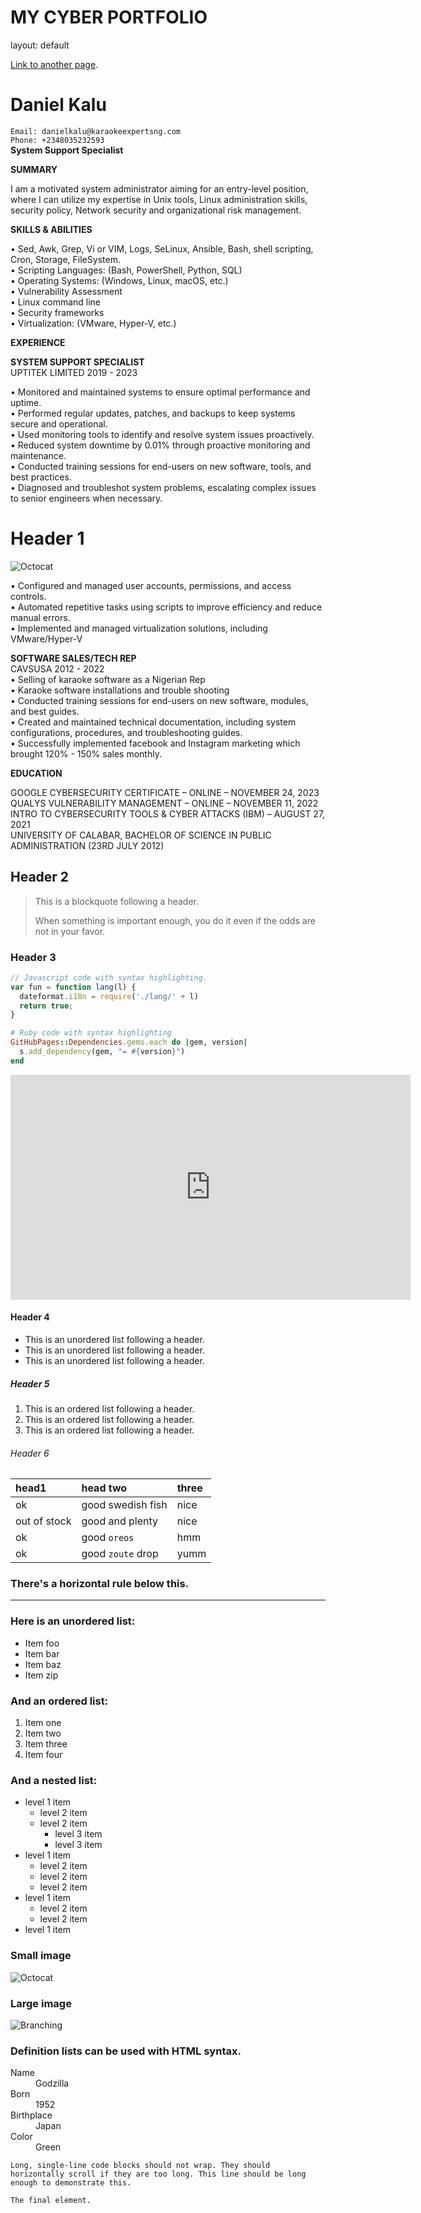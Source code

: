 # MY CYBER PORTFOLIO    
layout: default    

[Link to another page](./another-page.html).     

# Daniel Kalu    
`Email: danielkalu@karaokeexpertsng.com`       
`Phone: +2348035232593`         
**System Support Specialist**     

**SUMMARY**       

I am a motivated system administrator aiming for an entry-level position, where I can utilize my expertise in 
Unix tools, Linux administration skills, security policy, Network security and organizational risk management. 

**SKILLS & ABILITIES**

• Sed, Awk, Grep, Vi or VIM, Logs, SeLinux, Ansible, Bash, shell scripting, Cron, Storage, FileSystem.  
•	Scripting Languages: (Bash, PowerShell, Python, SQL)            
•	Operating Systems: (Windows, Linux, macOS, etc.)  
•	Vulnerability Assessment  
•	Linux command line              
•	Security frameworks                    
• Virtualization: (VMware, Hyper-V, etc.)     

**EXPERIENCE**

**SYSTEM SUPPORT SPECIALIST**  
UPTITEK LIMITED 2019 - 2023  

• Monitored and maintained systems to ensure optimal performance and uptime.  
• Performed regular updates, patches, and backups to keep systems secure and operational.   
• Used monitoring tools to identify and resolve system issues proactively.        
• Reduced system downtime by 0.01% through proactive monitoring and maintenance.       
• Conducted training sessions for end-users on new software, tools, and best practices.   
• Diagnosed and troubleshot system problems, escalating complex issues to senior engineers when necessary.   

# Header 1
![Octocat](https://github.githubassets.com/images/icons/emoji/octocat.png)     

• Configured and managed user accounts, permissions, and access controls.  
• Automated repetitive tasks using scripts to improve efficiency and reduce manual errors.   
• Implemented and managed virtualization solutions, including VMware/Hyper-V      

**SOFTWARE SALES/TECH REP**    
  CAVSUSA 2012 - 2022     
•	Selling of karaoke software as a Nigerian Rep       
•	Karaoke software installations and trouble shooting    
• Conducted training sessions for end-users on new software, modules, and best guides.      
• Created and maintained technical documentation, including system configurations, procedures, and troubleshooting guides.    
• Successfully implemented facebook and Instagram marketing which brought 120% - 150% sales monthly.   

**EDUCATION**   

GOOGLE CYBERSECURITY CERTIFICATE – ONLINE – NOVEMBER 24, 2023         
QUALYS VULNERABILITY MANAGEMENT – ONLINE – NOVEMBER 11, 2022      
INTRO TO CYBERSECURITY TOOLS & CYBER ATTACKS (IBM) – AUGUST 27, 2021     
UNIVERSITY OF CALABAR, BACHELOR OF SCIENCE IN PUBLIC ADMINISTRATION (23RD JULY 2012)      

## Header 2

> This is a blockquote following a header.
>
> When something is important enough, you do it even if the odds are not in your favor.

### Header 3

```js
// Javascript code with syntax highlighting.
var fun = function lang(l) {
  dateformat.i18n = require('./lang/' + l)
  return true;
}
```

```ruby
# Ruby code with syntax highlighting
GitHubPages::Dependencies.gems.each do |gem, version|
  s.add_dependency(gem, "= #{version}")
end
```
<iframe width="640" height="360" src="https://www.youtube.com/embed/your-video-id" 
frameborder="0" allow="accelerometer; autoplay; clipboard-write; encrypted-media; gyroscope; picture-in-picture" allowfullscreen></iframe>

#### Header 4

*   This is an unordered list following a header.
*   This is an unordered list following a header.
*   This is an unordered list following a header.

##### Header 5

1.  This is an ordered list following a header.
2.  This is an ordered list following a header.
3.  This is an ordered list following a header.

###### Header 6

| head1        | head two          | three |
|:-------------|:------------------|:------|
| ok           | good swedish fish | nice  |
| out of stock | good and plenty   | nice  |
| ok           | good `oreos`      | hmm   |
| ok           | good `zoute` drop | yumm  |

### There's a horizontal rule below this.

* * *

### Here is an unordered list:

*   Item foo
*   Item bar
*   Item baz
*   Item zip

### And an ordered list:

1.  Item one
1.  Item two
1.  Item three
1.  Item four

### And a nested list:

- level 1 item
  - level 2 item
  - level 2 item
    - level 3 item
    - level 3 item
- level 1 item
  - level 2 item
  - level 2 item
  - level 2 item
- level 1 item
  - level 2 item
  - level 2 item
- level 1 item

### Small image

![Octocat](https://github.githubassets.com/images/icons/emoji/octocat.png)

### Large image

![Branching](OIG1.qpmZYB34lny_By9GCFPB.jpg)


### Definition lists can be used with HTML syntax.

<dl>
<dt>Name</dt>
<dd>Godzilla</dd>
<dt>Born</dt>
<dd>1952</dd>
<dt>Birthplace</dt>
<dd>Japan</dd>
<dt>Color</dt>
<dd>Green</dd>
</dl>

```
Long, single-line code blocks should not wrap. They should horizontally scroll if they are too long. This line should be long enough to demonstrate this.
```

```
The final element.
```
